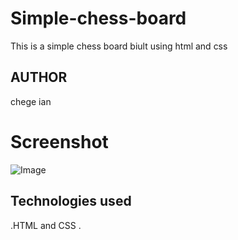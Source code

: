 # Simple-chess-board
This is a simple chess board biult using html and css 
## AUTHOR
chege ian
# Screenshot
![Image](/screenshot-127.0.0.1_5500-2022.04.11-13_31_31.png)

## Technologies used
.HTML and CSS .
